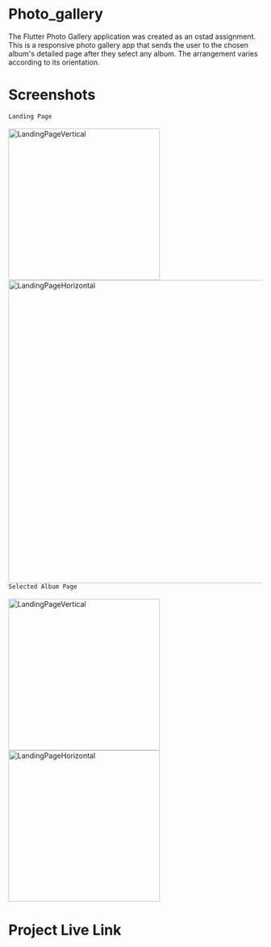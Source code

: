 # Photo_gallery

The Flutter Photo Gallery application was created as an ostad assignment. This is a responsive photo gallery app that sends the user to the chosen album's detailed page after they select any album. The arrangement varies according to its orientation.

# Screenshots
`Landing Page` <br /><br />
<img align="left" alt ="LandingPageVertical" width ="300" src="https://github.com/Nafis71/photo_gallery/assets/57575805/0f5bc841-3f5f-4d69-a29a-1284ec4a30f6"></img>
<img alt ="LandingPageHorizontal" width ="600" src="https://github.com/Nafis71/photo_gallery/assets/57575805/59646f59-5bb2-41f9-8385-7109f3cdf127"></img>
<br />
`Selected Album Page` <br /><br />
<img align="left" alt ="LandingPageVertical" width ="300" src="https://github.com/Nafis71/photo_gallery/assets/57575805/e716345a-9e86-4840-8ce0-dba5b038fadb"></img>
<img alt ="LandingPageHorizontal" width ="300" src="https://github.com/Nafis71/photo_gallery/assets/57575805/b5be56a3-79e2-4cc8-b10c-8213c2fda0ba"></img>
# Project Live Link
